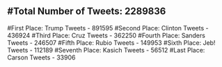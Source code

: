 #Total Number of Tweets: 2289836 
---
#First Place: Trump Tweets - 891595
#Second Place: Clinton Tweets - 436924
#Third Place: Cruz Tweets - 362250
#Fourth Place: Sanders Tweets - 246507
#Fifth Place: Rubio Tweets - 149953
#Sixth Place: Jeb! Tweets - 112189
#Seventh Place: Kasich Tweets - 56512
#Last Place: Carson Tweets - 33906

